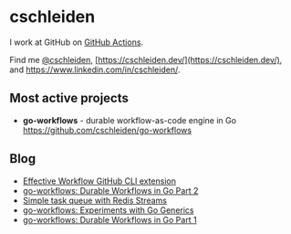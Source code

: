 # cschleiden

I work at GitHub on [GitHub Actions](https://github.com/features/actions).

Find me [@cschleiden](https://twitter.com/cschleiden), [https://cschleiden.dev/](https://cschleiden.dev/), and https://www.linkedin.com/in/cschleiden/.

## Most active projects

- **go-workflows** - durable workflow-as-code engine in Go https://github.com/cschleiden/go-workflows

## Blog
<!--START_SECTION:feed-->
* [Effective Workflow GitHub CLI extension](https:&#x2F;&#x2F;cschleiden.dev&#x2F;blog&#x2F;2023-01-11-effective-workflow&#x2F;)
* [go-workflows: Durable Workflows in Go Part 2](https:&#x2F;&#x2F;cschleiden.dev&#x2F;blog&#x2F;2022-05-02-go-workflows-part2&#x2F;)
* [Simple task queue with Redis Streams](https:&#x2F;&#x2F;cschleiden.dev&#x2F;blog&#x2F;2022-04-08-task-queue-with-redis&#x2F;)
* [go-workflows: Experiments with Go Generics](https:&#x2F;&#x2F;cschleiden.dev&#x2F;blog&#x2F;2022-03-06-go-workflows-generics&#x2F;)
* [go-workflows: Durable Workflows in Go Part 1](https:&#x2F;&#x2F;cschleiden.dev&#x2F;blog&#x2F;2022-02-13-go-workflows-part1&#x2F;)
<!--END_SECTION:feed-->
